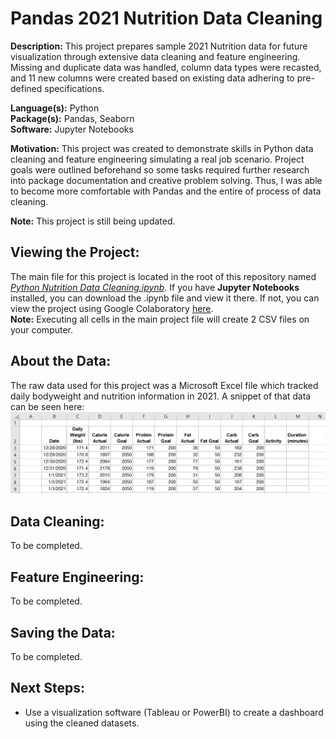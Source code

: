 Pandas 2021 Nutrition Data Cleaning
===================================

**Description:** This project prepares sample 2021 Nutrition data for future visualization through extensive data cleaning and feature engineering. Missing and duplicate data was handled, column data types were recasted, and 11 new columns were created based on existing data adhering to pre-defined specifications.

**Language(s):** Python  
**Package(s):** Pandas, Seaborn  
**Software:** Jupyter Notebooks  

**Motivation:** This project was created to demonstrate skills in Python data cleaning and feature engineering simulating a real job scenario. Project goals were outlined beforehand so some tasks required further research into package documentation and creative problem solving. Thus, I was able to become more comfortable with Pandas and the entire of process of data cleaning.

**Note:** This project is still being updated.

Viewing the Project:
--------------------
The main file for this project is located in the root of this repository named _[Python Nutrition Data Cleaning.ipynb](Python%20Nutrition%20Data%20Cleaning.ipynb)_. If you have **Jupyter Notebooks** installed, you can download the .ipynb file and view it there. If not, you can view the project using Google Colaboratory [here]().  
**Note:** Executing all cells in the main project file will create 2 CSV files on your computer.

About the Data:
---------------
The raw data used for this project was a Microsoft Excel file which tracked daily bodyweight and nutrition information in 2021. A snippet of that data can be seen here:  
![2021 Nutrition Raw Data Snapshot](readMe%20images/2021_Nutrition_Raw_Data_Snapshot.PNG)


Data Cleaning:
--------------
To be completed.


Feature Engineering:
--------------------
To be completed.


Saving the Data:
----------------
To be completed.


Next Steps:
-----------
* Use a visualization software (Tableau or PowerBI) to create a dashboard using the cleaned datasets.

